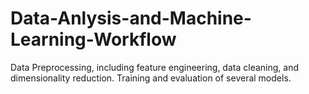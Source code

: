 # Data-Anlysis-and-Machine-Learning-Workflow
Data Preprocessing, including feature engineering, data cleaning, and dimensionality reduction. Training and evaluation of several models.
